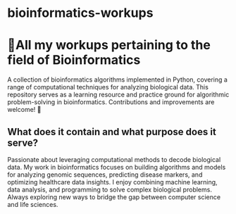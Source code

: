 # bioinformatics-workups
<h1>🥼All my workups pertaining to the field of Bioinformatics</h1>

A collection of bioinformatics algorithms implemented in Python, covering a range of computational techniques for analyzing biological data. This repository serves as a learning resource and practice ground for algorithmic problem-solving in bioinformatics. Contributions and improvements are welcome! 🚀

<h2>What does it contain and what purpose does it serve?</h2>

Passionate about leveraging computational methods to decode biological data. My work in bioinformatics focuses on building algorithms and models for analyzing genomic sequences, predicting disease markers, and optimizing healthcare data insights. I enjoy combining machine learning, data analysis, and programming to solve complex biological problems. Always exploring new ways to bridge the gap between computer science and life sciences.

